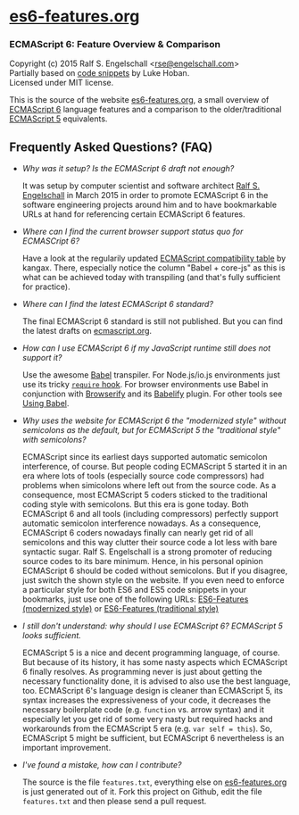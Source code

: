 
# [es6-features.org](http://es6-features.org/)

### ECMAScript 6: Feature Overview &amp; Comparison

Copyright (c) 2015 Ralf S. Engelschall &lt;rse@engelschall.com&gt;<br/>
Partially based on [code snippets](http://git.io/es6features) by Luke Hoban.<br/>
Licensed under MIT license.

This is the source of the website [es6-features.org](http://es6-features.org/),
a small overview of
[ECMAScript 6](http://wiki.ecmascript.org/doku.php?id=harmony:specification_drafts)
language features and a comparison to the older/traditional
[ECMAScript 5](http://www.ecma-international.org/publications/files/ECMA-ST/ECMA-262.pdf)
equivalents.

## Frequently Asked Questions? (FAQ)

- *Why was it setup? Is the ECMAScript 6 draft not enough?*

  It was setup by computer scientist and software
  architect [Ralf S. Engelschall](mailto:rse@engelschall.com) in March 2015 in order to
  promote ECMAScript 6 in the software engineering projects around him
  and to have bookmarkable URLs at hand for referencing certain ECMAScript 6 features.

- *Where can I find the current browser support status quo for ECMASCript 6?*

  Have a look at the regularily updated
  [ECMAScript compatibility table](http://kangax.github.io/compat-table/es6/) by kangax.
  There, especially notice the column "Babel + core-js" as this is what can be achieved
  today with transpiling (and that's fully sufficient for practice).

- *Where can I find the latest ECMAScript 6 standard?*

  The final ECMAScript 6 standard is still not published. But you can find the
  latest drafts on [ecmascript.org](http://wiki.ecmascript.org/doku.php?id=harmony:specification_drafts).

- *How can I use ECMAScript 6 if my JavaScript runtime still does not support it?*

  Use the awesome [Babel](http://babeljs.io/) transpiler. For Node.js/io.js environments
  just use its tricky [`require` hook](http://babeljs.io/docs/usage/require/). For browser environments use Babel in conjunction
  with [Browserify](http://browserify.org/) and its [Babelify](https://github.com/babel/babelify) plugin. For
  other tools see [Using Babel](http://babeljs.io/docs/using-babel/).

- *Why uses the website for ECMAScript 6 the "modernized style" without semicolons as
  the default, but for ECMAScript 5 the "traditional style" with semicolons?*

  ECMAScript since its earliest days supported automatic semicolon
  interference, of course. But people coding ECMAScript 5 started it
  in an era where lots of tools (especially source code compressors)
  had problems when simicolons where left out from the source code. As
  a consequence, most ECMAScript 5 coders sticked to the traditional
  coding style with semicolons. But this era is gone today. Both
  ECMAScript 6 and all tools (including compressors) perfectly support
  automatic semicolon interference nowadays. As a consequence,
  ECMAScript 6 coders nowadays finally can nearly get rid of all
  semicolons and this way clutter their source code a lot less with bare
  syntactic sugar. Ralf S. Engelschall is a strong promoter of reducing
  source codes to its bare minimum. Hence, in his personal opinion
  ECMAScript 6 should be coded without semicolons. But if you
  disagree, just switch the shown style on the website. If you even
  need to enforce a particular style for both ES6 and ES5 code snippets
  in your bookmarks, just use one of the following URLs:
  [ES6-Features (modernized style)](http://es6-features.org/#modernized) or
  [ES6-Features (traditional style)](http://es6-features.org/#traditional)

- *I still don't understand: why should I use ECMAScript 6? ECMAScript 5 looks sufficient.*

  ECMAScript 5 is a nice and decent programming language, of course. But
  because of its history, it has some nasty aspects which ECMAScript 6
  finally resolves. As programming never is just about getting the necessary
  functionality done, it is advised to also use the best language,
  too. ECMAScript 6's language design is cleaner than ECMAScript 5,
  its syntax increases the expressiveness of your code, it decreases the
  necessary boilerplate code (e.g. `function` vs. arrow syntax) and it
  especially let you get rid of some very nasty but required hacks and
  workarounds from the ECMAScript 5 era (e.g. `var self = this`).
  So, ECMAScript 5 might be sufficient, but ECMAScript 6 nevertheless
  is an important improvement.

- *I've found a mistake, how can I contribute?*

  The source is the file `features.txt`, everything else on [es6-features.org](http://es6-features.org) is
  just generated out of it. Fork this project on Github, edit the file
  `features.txt` and then please send a pull request.

